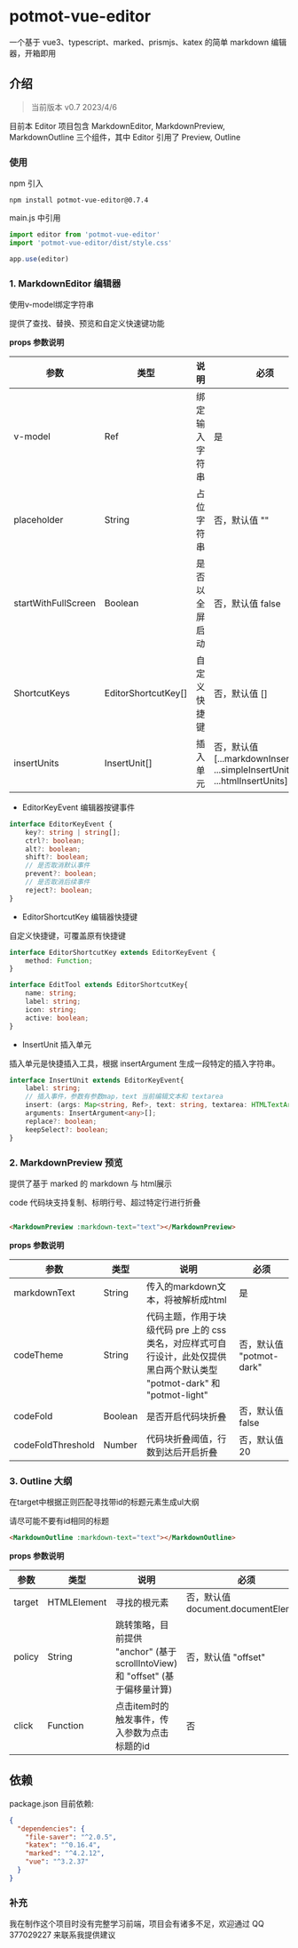 # potmot-vue-editor

一个基于 vue3、typescript、marked、prismjs、katex 的简单 markdown 编辑器，开箱即用

## 介绍

> 当前版本 v0.7 2023/4/6

目前本 Editor 项目包含 MarkdownEditor, MarkdownPreview, MarkdownOutline 三个组件，其中 Editor 引用了 Preview, Outline

### 使用

npm 引入

```
npm install potmot-vue-editor@0.7.4
```

main.js 中引用

```javascript
import editor from 'potmot-vue-editor'
import 'potmot-vue-editor/dist/style.css'

app.use(editor)
```

### 1. MarkdownEditor 编辑器

使用v-model绑定字符串

提供了查找、替换、预览和自定义快速键功能

**props 参数说明**

|参数| 类型 | 说明 | 必须 |
| -- | -- | -- | -- |
| v-model | Ref<String> | 绑定输入字符串 | 是 |
| placeholder | String | 占位字符串 | 否，默认值 "" |
| startWithFullScreen | Boolean | 是否以全屏启动 | 否，默认值 false |
| ShortcutKeys | EditorShortcutKey[] | 自定义快捷键 | 否，默认值 [] |
| insertUnits | InsertUnit[] | 插入单元 | 否，默认值 [...markdownInsertUnits, ...simpleInsertUnits, ...htmlInsertUnits] |

- EditorKeyEvent 编辑器按键事件

```typescript
interface EditorKeyEvent {
    key?: string | string[];
    ctrl?: boolean;
    alt?: boolean;
    shift?: boolean;
    // 是否取消默认事件
    prevent?: boolean;
    // 是否取消后续事件
    reject?: boolean;
}
```

- EditorShortcutKey 编辑器快捷键

自定义快捷键，可覆盖原有快捷键

```typescript
interface EditorShortcutKey extends EditorKeyEvent {
    method: Function;
}

interface EditTool extends EditorShortcutKey{
    name: string;
    label: string;
    icon: string;
    active: boolean;
}
```

- InsertUnit 插入单元

插入单元是快捷插入工具，根据 insertArgument 生成一段特定的插入字符串。

```typescript
interface InsertUnit extends EditorKeyEvent{
    label: string;
    // 插入事件，参数有参数map，text 当前编辑文本和 textarea
    insert: (args: Map<string, Ref>, text: string, textarea: HTMLTextAreaElement) => InsertText;
    arguments: InsertArgument<any>[];
    replace?: boolean;
    keepSelect?: boolean;
}
```

### 2. MarkdownPreview 预览

提供了基于 marked 的 markdown 与 html展示

code 代码块支持复制、标明行号、超过特定行进行折叠

```html

<MarkdownPreview :markdown-text="text"></MarkdownPreview>
```

**props 参数说明**

| 参数 | 类型 | 说明 | 必须 |
|--------------|--|-------------------------|---------------------|
| markdownText | String | 传入的markdown文本，将被解析成html | 是 |
| codeTheme | String | 代码主题，作用于块级代码 pre 上的 css 类名，对应样式可自行设计，此处仅提供黑白两个默认类型  "potmot-dark" 和 "potmot-light" | 否，默认值 "potmot-dark" |
| codeFold | Boolean | 是否开启代码块折叠 | 否，默认值 false |
| codeFoldThreshold | Number | 代码块折叠阈值，行数到达后开启折叠 | 否，默认值 20 |

### 3. Outline 大纲

在target中根据正则匹配寻找带id的标题元素生成ul大纲

请尽可能不要有id相同的标题

```html
<MarkdownOutline :markdown-text="text"></MarkdownOutline>
```

**props 参数说明**

| 参数 | 类型 | 说明 | 必须 |
|--------------|--|-------------------------|---------------------|
| target | HTMLElement | 寻找的根元素 | 否，默认值 document.documentElement |
| policy | String | 跳转策略，目前提供 "anchor" (基于scrollIntoView) 和 "offset" (基于偏移量计算) | 否，默认值 "offset" |
| click | Function | 点击item时的触发事件，传入参数为点击标题的id | 否 |


## 依赖

package.json 目前依赖:

```json
{
  "dependencies": {
    "file-saver": "^2.0.5",
    "katex": "^0.16.4",
    "marked": "^4.2.12",
    "vue": "^3.2.37"
  }
}

```

### 补充

我在制作这个项目时没有完整学习前端，项目会有诸多不足，欢迎通过 QQ 377029227 来联系我提供建议